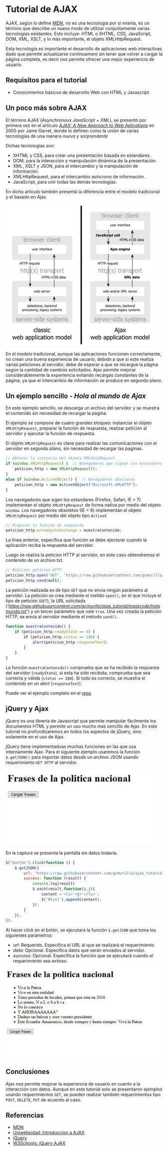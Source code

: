 # Tutorial de AJAX
AJAX, según lo define [MDN](https://developer.mozilla.org/es/docs/Web/Guide/AJAX),  no es una tecnología por sí misma, es un término que describe un nuevo modo de utilizar conjuntamente varias tecnologías existentes. Esto incluye: HTML o XHTML, CSS, JavaScript, DOM, XML, XSLT, y lo más importante, el objeto XMLHttpRequest.

Esta tecnología es importante el desarrollo de aplicaciones web interactivas dado que permite actualizarse continuament sin tener que volver a cargar la página completa, es decir nos permite ofrecer una mejor experiencia de usuario.

## Requisitos para el tutorial
* Conocimientos básicos de desarrollo Web con HTML y Javascript.

## Un poco más sobre AJAX
El término AJAX (*Asynchronous JavaScript + XML*), se presentó por primera vez en el artículo
[*AJAX: A New Approach to Web Aplications*](https://pdfs.semanticscholar.org/c440/ae765ff19ddd3deda24a92ac39cef9570f1e.pdf?_ga=2.96316956.1880424890.1593881953-241537876.1593881953) en 2005 por Jame Garret, donde lo definen como la unión de varias tecnologías de una manera *nueva y sorprendente*

Dichas tecnologías son:
* XHTML y CSS, para crear una presentación basada en estándares.
* DOM, para la interacción y manipulación dinámica de la presentación.
* XML, XSLT y JSON, para el intercambio y la manipulación de información.
* XMLHttpRequest, para el intercambio asíncrono de información.
* JavaScript, para unir todas las demás tecnologías.

En dicho artículo también presenta la diferencia entre el modelo tradicional y el basado en Ajax.

![models](https://github.com/gcmurillo/ajax_tutorial/blob/master/capturas/f0102.gif)

En el modelo tradicional, aunque las aplicaciones funcionan correctamente, no crean una buena experiencia de usuario, debido a que si este realiza varias peticiones al servidor, debe de esperar a que se recargue la página según la cantidad de cambios solicitados. Ajax permite mejorar considerablemente la experiencia evitando recargas constantes de la página, ya que el intercambio de información se produce en segundo plano.

## Un ejemplo sencillo - *Hola al mundo de Ajax*

En este ejemplo sencillo, se descarga un archivo del servidor y se muestra el contenido sin necesidad de recargar la página.

El ejemplo se compone de cuatro grandes bloques: instanciar el objeto `XMLHttpRequest`, preparar la función de respuesta, realizar petición al servidor y ejecutar la función de respuesta.

El objeto `XMLHttpRequest` es clave para realizar las comunicaciones con el servidor en segundo plano, sin necesidad de recargar las paginas.

``` Javascript 
// Obtener la instancia del objeto XMLHttpRequest
if (window.XMLHttpRequest) {  // Navegadores que siguen los estandares
    peticion_http = new XMLHttpRequest();
}
else if (window.ActiveXObject) {  // Navegadores obsoletos
    peticion_http = new ActiveXObject("Microsoft.XMLHTTP");
}
```

Los navegadores que sigen los estandares (Firefox, Safari, IE > 7) implementan el objeto `XMLHttpRequest` de forma nativa por medio del objeto `window`. Los navegadores obsoletos (IE < 6) implementan el objeto `XMLHttpRequest` por medio del objeto tipo `ActiveX`

``` Javascript
// Preparar la funcion de respuesta
peticion_http.onreadystatechange = muestraContenido;
```

La línea anterior, especifica que función se debe ejecturar cuando la aplicación reciba la respuesta del servidor.

Luego se realiza la peticion HTTP al servidor, en este caso obtendremos el contenido de un archivo txt.

``` Javascript
// Realizar peticion HTTP
peticion_http.open('GET', 'https://raw.githubusercontent.com/gcmurillo/ajax_tutorial/mastcode/holamundo.txt', true);
peticion_http.send(null);
```

La petición realizada es de tipo `GET` que no envía ningún parámetro al servidor. La petición se crea mediante el metido `open()`, en el que incluye el tipo de petición (`GET`), la URL solicitada (*'https://raw.githubusercontent.com/gcmurillo/ajax_tutorial/mastcode/holamundo.txt'*) y un tercer parámetro que vale `true`. Una vez creada la petición HTTP, se envía al servidor mediante el método `send()`.


``` Javascript
function muestraContenido() {
    if (peticion_http.readyState == 4) {
        if (peticion_http.status == 200) {
            alert(peticion_http.responseText);
        }
    }
}
```
La función `muestraContenido()` comprueba que se ha recibido la respuesta del servidor (`readyState`), si esta ha sido recibida, comprueba que sea correcta y válida (`status == 200`). Si todo es correcto, se muestra el contenido en un *alert* (`responseText`).

Puede ver el ejemplo completo en el [repo](https://github.com/gcmurillo/ajax_tutorial/blob/master/code/index.html) 

## jQuery y Ajax
jQuery es una librería de Javascript que permite manipular fácilmente los documentos HTML y permite un uso mucho más sencillo de Ajax.
En este tutorial no profundizaremos en todos los aspectos de jQuery, sino solamente en el uso de Ajax.

jQuery tiene implementadoas muchas funciones en las que usa internamente Ajax. Para el siguiente ejemplo usaremos la función `$.getJSON()` para importar datos desde un archivo JSON usando requerimiento `GET HTTP` al servidor.

![cap1](https://github.com/gcmurillo/ajax_tutorial/blob/master/capturas/cap1.jpg)

En la captura se presenta la pantalla sin datos todavía. 

``` Javascript
$("button").click(function () {
    $.getJSON({
        url: "https://raw.githubusercontent.com/gcmurillo/ajax_tutorial/master/code/data.json",
        success: function (result) {
            console.log(result)
            $.each(result,function(i,j){
                content ='<li>'+j+'</li>';
                $('#list').append(content);
            });
        }
    });
});
```
Al hacer click en el botón, se ejecutará la función `$.getJSON` que toma los siguientes parámetros:
* *url*: Requerido. Especifica el URL al que se realizará el requerimiento.
* *data*: Opcional. Especifica datos que serán enviados al servidor.
* *success*: Opcional. Especifica la función que se ejecutará cuando el requerimiento sea exitoso.

![cap2](https://github.com/gcmurillo/ajax_tutorial/blob/master/capturas/cap2.JPG)

## Conclusiones
Ajax nos permite mejorar la experiencia de usuario en cuanto a la interacción con datos. Aunque en este tutorial solo se presentaron ejemplos usando requerimientos `GET`, se pueden realizar también requerimientos tipo `POST`, `DELETE`, `PUT` de acuerdo al caso. 


## Referencias

* [MDN](https://developer.mozilla.org/es/docs/Web/Guide/AJAX)
* [Uniwebsidad: Introduccion a AJAX](https://uniwebsidad.com/libros/ajax)
* [jQuery](https://jquery.com/)
* [W3Schools: jQuery AJAX](https://www.w3schools.com/jquery/jquery_ref_ajax.asp)